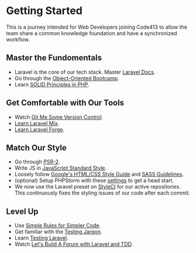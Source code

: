 # Getting Started
This is a journey intended for Web Developers joining Code413 to allow the team share a common knowledge foundation and have a synchronized workflow.

## Master the Fundomentals
- Laravel is the core of our tech stack. Master [Laravel Docs](https://laravel.com/docs/).
- Go through the [Object-Oriented Bootcamp](https://laracasts.com/series/object-oriented-bootcamp-in-php).
- Learn [SOLID Principles in PHP](https://laracasts.com/series/solid-principles-in-php).

## Get Comfortable with Our Tools
- Watch [Git Me Some Version Control](https://laracasts.com/series/git-me-some-version-control).
- [Learn Laravel Mix](https://laracasts.com/series/learn-laravel-mix).
- [Learn Laravel Forge](https://laracasts.com/series/learn-laravel-forge).

## Match Our Style
- Go through [PSR-2](https://www.php-fig.org/psr/psr-2/).
- Write JS in [JavaScript Standard Style](https://github.com/standard/standard).
- Loosely follow [Google's HTML/CSS Style Guide](https://google.github.io/styleguide/htmlcssguide.html) and [SASS Guidelines](https://sass-guidelin.es/).
- (optional) Setup PHPStorm with these [settings](https://docs.code413.io/settings.jar) to get a head start.
- We now use the Laravel preset on [StyleCI](https://styleci.io/) for our active repositories. This continuously fixes the styling issues of our code after each commit.

## Level Up
- Use [Simple Rules for Simpler Code](https://laracasts.com/series/simple-rules-for-simpler-code).
- Get familiar with the [Testing Jargon](https://laracasts.com/series/testing-jargon).
- Learn [Testing Laravel](https://laracasts.com/series/phpunit-testing-in-laravel).
- Watch [Let's Build A Forum with Laravel and TDD](https://laracasts.com/series/lets-build-a-forum-with-laravel).

